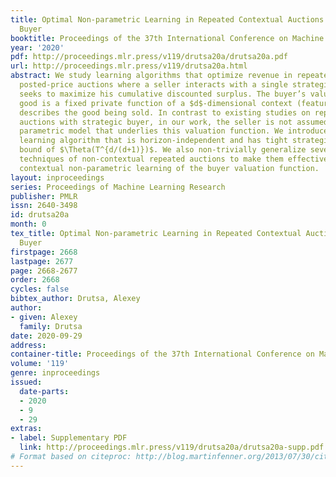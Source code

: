 ```yaml
---
title: Optimal Non-parametric Learning in Repeated Contextual Auctions with Strategic
  Buyer
booktitle: Proceedings of the 37th International Conference on Machine Learning
year: '2020'
pdf: http://proceedings.mlr.press/v119/drutsa20a/drutsa20a.pdf
url: http://proceedings.mlr.press/v119/drutsa20a.html
abstract: We study learning algorithms that optimize revenue in repeated contextual
  posted-price auctions where a seller interacts with a single strategic buyer that
  seeks to maximize his cumulative discounted surplus. The buyer’s valuation of a
  good is a fixed private function of a $d$-dimensional context (feature) vector that
  describes the good being sold. In contrast to existing studies on repeated contextual
  auctions with strategic buyer, in our work, the seller is not assumed to know the
  parametric model that underlies this valuation function. We introduce a novel non-parametric
  learning algorithm that is horizon-independent and has tight strategic regret upper
  bound of $\Theta(T^{d/(d+1)})$. We also non-trivially generalize several value-localization
  techniques of non-contextual repeated auctions to make them effective in the considered
  contextual non-parametric learning of the buyer valuation function.
layout: inproceedings
series: Proceedings of Machine Learning Research
publisher: PMLR
issn: 2640-3498
id: drutsa20a
month: 0
tex_title: Optimal Non-parametric Learning in Repeated Contextual Auctions with Strategic
  Buyer
firstpage: 2668
lastpage: 2677
page: 2668-2677
order: 2668
cycles: false
bibtex_author: Drutsa, Alexey
author:
- given: Alexey
  family: Drutsa
date: 2020-09-29
address: 
container-title: Proceedings of the 37th International Conference on Machine Learning
volume: '119'
genre: inproceedings
issued:
  date-parts:
  - 2020
  - 9
  - 29
extras:
- label: Supplementary PDF
  link: http://proceedings.mlr.press/v119/drutsa20a/drutsa20a-supp.pdf
# Format based on citeproc: http://blog.martinfenner.org/2013/07/30/citeproc-yaml-for-bibliographies/
---
```

